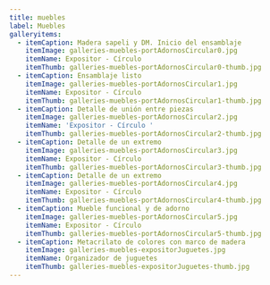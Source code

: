 ```yaml
---
title: muebles
label: Muebles
galleryitems:
  - itemCaption: Madera sapeli y DM. Inicio del ensamblaje
    itemImage: galleries-muebles-portAdornosCircular0.jpg
    itemName: Expositor - Círculo
    itemThumb: galleries-muebles-portAdornosCircular0-thumb.jpg
  - itemCaption: Ensamblaje listo
    itemImage: galleries-muebles-portAdornosCircular1.jpg
    itemName: Expositor - Círculo
    itemThumb: galleries-muebles-portAdornosCircular1-thumb.jpg
  - itemCaption: Detalle de unión entre piezas
    itemImage: galleries-muebles-portAdornosCircular2.jpg
    itemName: 'Expositor - Círculo '
    itemThumb: galleries-muebles-portAdornosCircular2-thumb.jpg
  - itemCaption: Detalle de un extremo
    itemImage: galleries-muebles-portAdornosCircular3.jpg
    itemName: Expositor - Círculo
    itemThumb: galleries-muebles-portAdornosCircular3-thumb.jpg
  - itemCaption: Detalle de un extremo
    itemImage: galleries-muebles-portAdornosCircular4.jpg
    itemName: Expositor - Círculo
    itemThumb: galleries-muebles-portAdornosCircular4-thumb.jpg
  - itemCaption: Mueble funcional y de adorno
    itemImage: galleries-muebles-portAdornosCircular5.jpg
    itemName: Expositor - Círculo
    itemThumb: galleries-muebles-portAdornosCircular5-thumb.jpg
  - itemCaption: Metacrilato de colores con marco de madera
    itemImage: galleries-muebles-expositorJuguetes.jpg
    itemName: Organizador de juguetes
    itemThumb: galleries-muebles-expositorJuguetes-thumb.jpg
---
```


